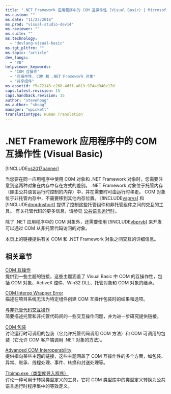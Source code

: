 ```yaml
---
title: ".NET Framework 应用程序中的 COM 互操作性 (Visual Basic) | Microsoft Docs"
ms.custom: ""
ms.date: "11/23/2016"
ms.prod: "visual-studio-dev14"
ms.reviewer: ""
ms.suite: ""
ms.technology: 
  - "devlang-visual-basic"
ms.tgt_pltfrm: ""
ms.topic: "article"
dev_langs: 
  - "VB"
helpviewer_keywords: 
  - "COM 互操作"
  - "互操作性, COM 和 .NET Framework 对象"
  - "共享组件"
ms.assetid: f5a72143-c268-4dff-a019-974ad940e17d
caps.latest.revision: 15
caps.handback.revision: 15
author: "stevehoag"
ms.author: "shoag"
manager: "wpickett"
translationtype: Human Translation
---
```

# .NET Framework 应用程序中的 COM 互操作性 (Visual Basic)
[!INCLUDE[vs2017banner](../../../csharp/includes/vs2017banner.md)]

当您要在同一应用程序中使用 COM 对象和 .NET Framework 对象时，您需要注意到这两种对象在内存中存在方式的差别。  .NET Framework 对象位于托管内存（即由公共语言运行时控制的内存）中，并在需要时可由运行时移走。  COM 对象位于非托管内存中，不需要移到其他内存位置。  [!INCLUDE[vsprvs](../../../csharp/includes/vsprvs_md.md)] 和 [!INCLUDE[dnprdnshort](../../../csharp/getting-started/includes/dnprdnshort_md.md)] 提供了控制这些托管组件和非托管组件之间的交互的工具。  有关托管代码的更多信息，请参见 [公共语言运行时](../Topic/Common%20Language%20Runtime%20\(CLR\).md)。  
  
 除了 .NET 应用程序中的 COM 对象外，还需要使用 [!INCLUDE[vbprvb](../../../csharp/programming-guide/concepts/linq/includes/vbprvb_md.md)] 来开发可以通过 COM 从非托管代码访问的对象。  
  
 本页上的链接提供有关 COM 和 .NET Framework 对象之间交互的详细信息。  
  
## 相关章节  
 [COM 互操作](../../../visual-basic/programming-guide/com-interop/index.md)  
 提供到一些主题的链接，这些主题涵盖了 Visual Basic 中 COM 的互操作性，包括 COM 对象、ActiveX 控件、Win32 DLL、托管对象和 COM 对象的继承。  
  
 [COM Interop Wrapper Error](/visual-cpp/misc/com-interop-wrapper-error)  
 描述在项目系统无法为特定组件创建 COM 互操作包装时的结果和选项。  
  
 [与非托管代码交互操作](../Topic/Interoperating%20with%20Unmanaged%20Code.md)  
 简要描述托管和非托管代码间的一些交互操作问题，并为进一步研究提供链接。  
  
 [COM 包装](../Topic/COM%20Wrappers.md)  
 讨论运行时可调用的包装（它允许托管代码调用 COM 方法）和 COM 可调用的包装（它允许 COM 客户端调用 .NET 对象的方法）。  
  
 [Advanced COM Interoperability](http://msdn.microsoft.com/zh-cn/3ada36e5-2390-4d70-b490-6ad8de92f2fb)  
 提供指向某些主题的链接，这些主题涵盖了 COM 互操作性的多个方面，如包装、异常、继承、线程处理、事件、转换和封送处理等。  
  
 [Tlbimp.exe（类型库导入程序）](../Topic/Tlbimp.exe%20\(Type%20Library%20Importer\).md)  
 讨论一种可用于转换类型定义的工具，它将 COM 类型库中的类型定义转换为公共语言运行时程序集中的等效定义。